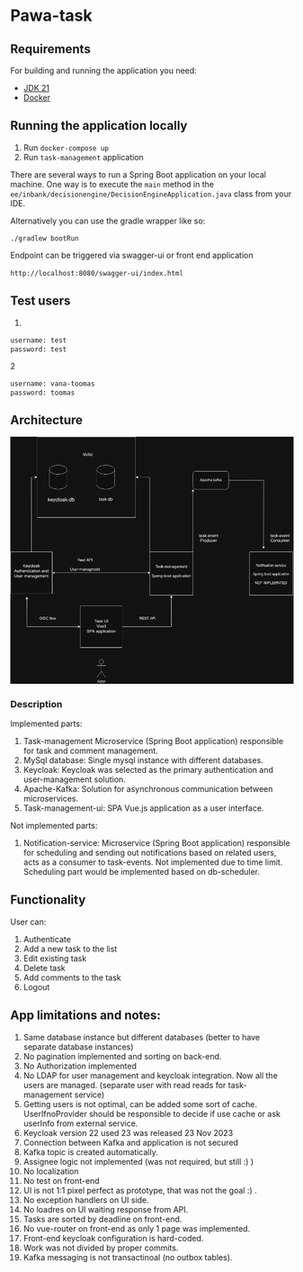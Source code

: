 # Pawa-task


## Requirements

For building and running the application you need:

- [JDK 21](https://jdk.java.net/21/)
- [Docker](https://www.docker.com/)

## Running the application locally

1. Run ```docker-compose up```
2. Run ```task-management``` application

There are several ways to run a Spring Boot application on your local machine. One way is to execute the `main` method in the `ee/inbank/decisionengine/DecisionEngineApplication.java` class from your IDE.

Alternatively you can use the gradle wrapper like so:

```shell
./gradlew bootRun
```

Endpoint can be triggered via swagger-ui or front end application

`http://localhost:8080/swagger-ui/index.html`


## Test users

1.
```
username: test
password: test
```

2
```
username: vana-toomas
password: toomas
```

## Architecture

![alt text](./architecture.png)


### Description

Implemented parts:
1. Task-management Microservice (Spring Boot application) responsible for task and comment management.
2. MySql database: Single mysql instance with different databases.
3. Keycloak: Keycloak was selected as the primary authentication and user-management solution.
4. Apache-Kafka: Solution for asynchronous communication between microservices.
5. Task-management-ui: SPA Vue.js application as a user interface.


Not implemented parts: 
1. Notification-service: Microservice (Spring Boot application) responsible for scheduling and sending out notifications based on
related users, acts as a consumer to task-events. Not implemented due to time limit. Scheduling part would be implemented based on db-scheduler.

   

## Functionality

User can:

1. Authenticate
2. Add a new task to the list
3. Edit existing task
4. Delete task
5. Add comments to the task
6. Logout

## App limitations and notes:

1. Same database instance but different databases (better to have separate database instances)
2. No pagination implemented and sorting on back-end.
3. No Authorization implemented
4. No LDAP for user management and keycloak integration. Now all the users are managed. (separate user with read reads for task-management service)
5. Getting users is not optimal, can be added some sort of cache.
UserIfnoProvider should be responsible to decide if use cache or ask userInfo from external service.
6. Keycloak version 22 used 23 was released 23 Nov 2023
7. Connection between Kafka and application is not secured
8. Kafka topic is created automatically.
9. Assignee logic not implemented (was not required, but still :) )
10. No localization
11. No test on front-end
12. UI is not 1:1 pixel perfect as prototype, that was not the goal :) .
13. No exception handlers on UI side.
14. No loadres on UI waiting response from API.
15. Tasks are sorted by deadline on front-end.
16. No vue-router on front-end as only 1 page was implemented.
17. Front-end keycloak configuration is hard-coded.
18. Work was not divided by proper commits.
19. Kafka messaging is not transactinoal (no outbox tables). 
